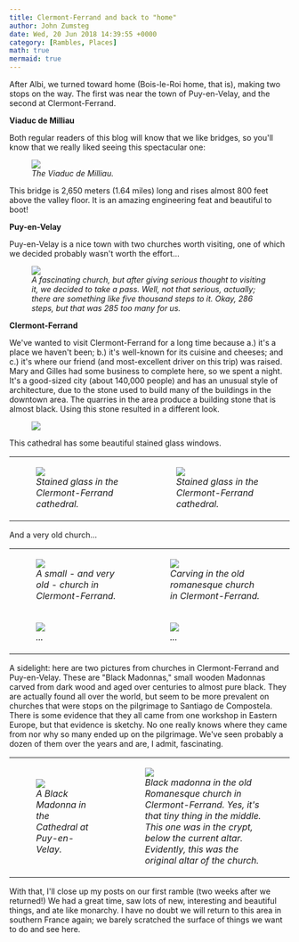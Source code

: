 ```yaml
---
title: Clermont-Ferrand and back to "home"
author: John Zumsteg
date: Wed, 20 Jun 2018 14:39:55 +0000
category: [Rambles, Places]
math: true
mermaid: true
---
```

After Albi, we turned toward home (Bois-le-Roi home, that is), making two stops on the way. The first was near the town of Puy-en-Velay, and the second at Clermont-Ferrand.

<strong>Viaduc de Milliau</strong>

Both regular readers of this blog will know that we like bridges, so you'll know that we really liked seeing this spectacular one:

<figure>
	<img src="{{site.url}}/assets/images/2018/06/DSC06851.jpg"/>
	<figcaption><em>The Viaduc de Milliau.</em></figcaption>
</figure>



This bridge is 2,650 meters (1.64 miles) long and rises almost 800 feet above the valley floor. It is an amazing engineering feat and beautiful to boot!

<strong>Puy-en-Velay</strong>

Puy-en-Velay is a nice town with two churches worth visiting, one of which we decided probably wasn't worth the effort...

<figure>
	<img src="{{site.url}}/assets/images/2018/06/DSC06873.jpg"/>
	<figcaption><em>A fascinating church, but after giving serious thought to visiting it, we decided to take a pass. Well, not that serious, actually; there are something like five thousand steps to it. Okay, 286 steps, but that was 285 too many for us.</em></figcaption>
</figure>



<strong>Clermont-Ferrand</strong>

We've wanted to visit Clermont-Ferrand for a long time because a.) it's a place we haven't been; b.) it's well-known for its cuisine and cheeses; and c.) it's where our friend (and most-excellent driver on this trip) was raised. Mary and Gilles had some business to complete here, so we spent a night. It's a good-sized city (about 140,000 people) and has an unusual style of architecture, due to the stone used to build many of the buildings in the downtown area. The quarries in the area produce a building stone that is almost black. Using this stone resulted in a different look.

<figure>
	<img src="{{site.url}}/assets/images/2018/06/DSC06924.jpg"/>
	<figcaption></figcaption>
</figure>



This cathedral has some beautiful stained glass windows.
<table>
<tbody>
<tr>
<td>

<figure>
	<img src="{{site.url}}/assets/images/2018/06/DSC06909.jpg"/>
	<figcaption><em>Stained glass in the Clermont-Ferrand cathedral.</em></figcaption>
</figure>

</td>
<td>

<figure>
	<img src="{{site.url}}/assets/images/2018/06/DSC06914.jpg"/>
	<figcaption><em>Stained glass in the Clermont-Ferrand cathedral.</em></figcaption>
</figure>

</td>
</tr>
</tbody>
</table>
And a very old church...
<table>
<tbody>
<tr>
<td>

<figure>
	<img src="{{site.url}}/assets/images/2018/06/DSC06929.jpg"/>
	<figcaption><em>A small - and very old - church in Clermont-Ferrand.</em></figcaption>
</figure>

</td>
<td>

<figure>
	<img src="{{site.url}}/assets/images/2018/06/DSC06950.jpg"/>
	<figcaption><em>Carving in the old romanesque church in Clermont-Ferrand.</em></figcaption>
</figure>

</td>
</tr>
<tr>
<td>

<figure>
	<img src="{{site.url}}/assets/images/2018/06/DSC06937.jpg"/>
	<figcaption><em>...</em></figcaption>
</figure>

</td>
<td>

<figure>
	<img src="{{site.url}}/assets/images/2018/06/DSC06919.jpg"/>
	<figcaption><em>...</em></figcaption>
</figure>

</td>
</tr>
</tbody>
</table>
A sidelight: here are two pictures from churches in Clermont-Ferrand and Puy-en-Velay. These are "Black Madonnas," small wooden Madonnas carved from dark wood and aged over centuries to almost pure black. They are actually found all over the world, but seem to be more prevalent on churches that were stops on the pilgrimage to Santiago de Compostela. There is some evidence that they all came from one workshop in Eastern Europe, but that evidence is sketchy. No one really knows where they came from nor why so many ended up on the pilgrimage. We've seen probably a dozen of them over the years and are, I admit, fascinating.
<table>
<tbody>
<tr>
<td>

<figure>
	<img src="{{site.url}}/assets/images/2018/06/DSC06879.jpg"/>
	<figcaption><em>A Black Madonna in the Cathedral at Puy-en-Velay.</em></figcaption>
</figure>

</td>
<td>

<figure>
	<img src="{{site.url}}/assets/images/2018/06/DSC06936-e1529504594460.jpg"/>
	<figcaption><em>Black madonna in the old Romanesque church in Clermont-Ferrand. Yes, it's that tiny thing in the middle. This one was in the crypt, below the current altar. Evidently, this was the original altar of the church.</em></figcaption>
</figure>

</td>
</tr>
</tbody>
</table>
With that, I'll close up my posts on our first ramble (two weeks after we returned!) We had a great time, saw lots of new, interesting and beautiful things, and ate like monarchy. I have no doubt we will return to this area in southern France again; we barely scratched the surface of things we want to do and see here.
